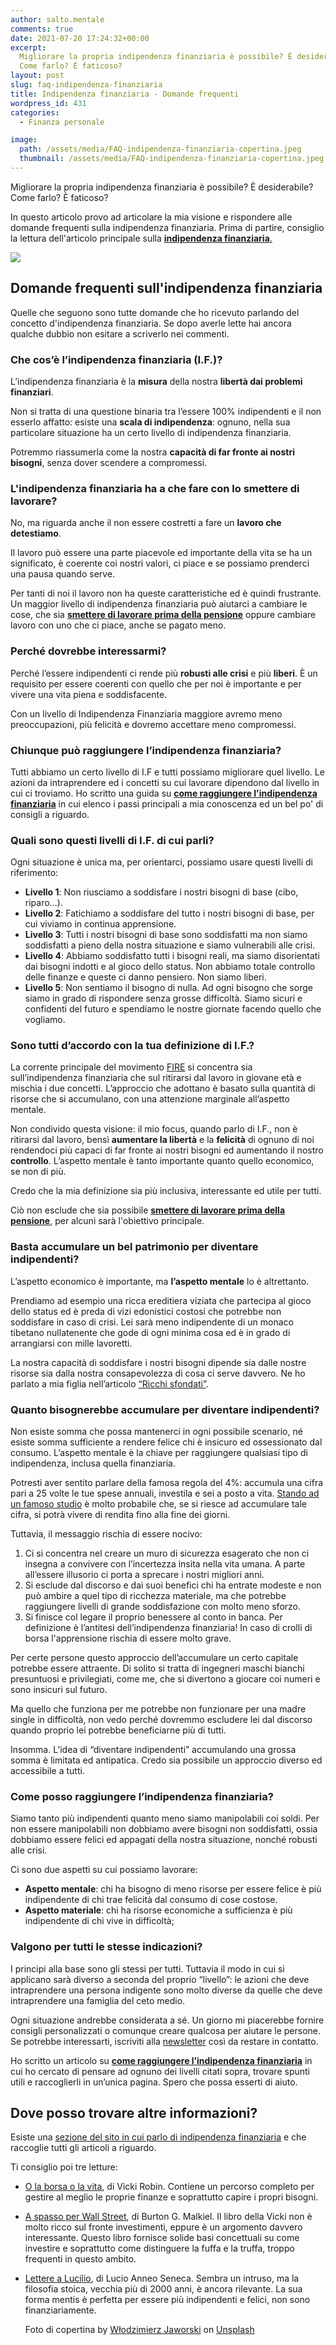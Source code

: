 ```yaml
---
author: salto.mentale
comments: true
date: 2021-07-20 17:24:32+00:00
excerpt:
  Migliorare la propria indipendenza finanziaria è possibile? È desiderabile?
  Come farlo? È faticoso?
layout: post
slug: faq-indipendenza-finanziaria
title: Indipendenza finanziaria - Domande frequenti
wordpress_id: 431
categories:
  - Finanza personale

image:
  path: /assets/media/FAQ-indipendenza-finanziaria-copertina.jpeg
  thumbnail: /assets/media/FAQ-indipendenza-finanziaria-copertina.jpeg
---
```


Migliorare la propria indipendenza finanziaria è possibile? È desiderabile? Come farlo? È faticoso?

In questo articolo provo ad articolare la mia visione e rispondere alle domande frequenti sulla indipendenza finanziaria. Prima di partire, consiglio la lettura dell'articolo principale sulla [**indipendenza finanziaria**.](/indipendenza-finanziaria/)

![]({{site.baseurl}}/assets/media/FAQ-Indipendenza-finanziaria.png)

## Domande frequenti sull'indipendenza finanziaria

Quelle che seguono sono tutte domande che ho ricevuto parlando del concetto d'indipendenza finanziaria. Se dopo averle lette hai ancora qualche dubbio non esitare a scriverlo nei commenti.

### Che cos’è l’indipendenza finanziaria (I.F.)?

L’indipendenza finanziaria è la **misura** della nostra **libertà dai problemi finanziari**.

Non si tratta di una questione binaria tra l’essere 100% indipendenti e il non esserlo affatto: esiste una **scala di indipendenza**: ognuno, nella sua particolare situazione ha un certo livello di indipendenza finanziaria.

Potremmo riassumerla come la nostra **capacità di far fronte ai nostri bisogni**, senza dover scendere a compromessi.

### L'indipendenza finanziaria ha a che fare con lo smettere di lavorare?

No, ma riguarda anche il non essere costretti a fare un **lavoro che detestiamo**.

Il lavoro può essere una parte piacevole ed importante della vita se ha un significato, è coerente coi nostri valori, ci piace e se possiamo prenderci una pausa quando serve.

Per tanti di noi il lavoro non ha queste caratteristiche ed è quindi frustrante. Un maggior livello di indipendenza finanziaria può aiutarci a cambiare le cose, che sia **[smettere di lavorare prima della pensione](/si-puo-smettere-di-lavorare-prima-della-pensione/)** oppure cambiare lavoro con uno che ci piace, anche se pagato meno.

### Perché dovrebbe interessarmi?

Perché l’essere indipendenti ci rende più **robusti alle crisi** e più **liberi**. È un requisito per essere coerenti con quello che per noi è importante e per vivere una vita piena e soddisfacente.

Con un livello di Indipendenza Finanziaria maggiore avremo meno preoccupazioni, più felicità e dovremo accettare meno compromessi.

### Chiunque può raggiungere l’indipendenza finanziaria?

Tutti abbiamo un certo livello di I.F e tutti possiamo migliorare quel livello. Le azioni da intraprendere ed i concetti su cui lavorare dipendono dal livello in cui ci troviamo. Ho scritto una guida su **[come raggiungere l'indipendenza finanziaria](/guida-indipendenza-finanziaria/)** in cui elenco i passi principali a mia conoscenza ed un bel po' di consigli a riguardo.

### Quali sono questi livelli di I.F. di cui parli?

Ogni situazione è unica ma, per orientarci, possiamo usare questi livelli di riferimento:

- **Livello 1**: Non riusciamo a soddisfare i nostri bisogni di base (cibo, riparo…).
- **Livello 2**: Fatichiamo a soddisfare del tutto i nostri bisogni di base, per cui viviamo in continua apprensione.
- **Livello 3**: Tutti i nostri bisogni di base sono soddisfatti ma non siamo soddisfatti a pieno della nostra situazione e siamo vulnerabili alle crisi.
- **Livello 4**: Abbiamo soddisfatto tutti i bisogni reali, ma siamo disorientati dai bisogni indotti e al gioco dello status. Non abbiamo totale controllo delle finanze e queste ci danno pensiero. Non siamo liberi.
- **Livello 5**: Non sentiamo il bisogno di nulla. Ad ogni bisogno che sorge siamo in grado di rispondere senza grosse difficoltà. Siamo sicuri e confidenti del futuro e spendiamo le nostre giornate facendo quello che vogliamo.

### Sono tutti d’accordo con la tua definizione di I.F.?

La corrente principale del movimento [FIRE](https://it.wikipedia.org/wiki/FIRE_movement) si concentra sia sull’indipendenza finanziaria che sul ritirarsi dal lavoro in giovane età e mischia i due concetti. L’approccio che adottano è basato sulla quantità di risorse che si accumulano, con una attenzione marginale all’aspetto mentale.

Non condivido questa visione: il mio focus, quando parlo di I.F., non è ritirarsi dal lavoro, bensì **aumentare la libertà** e la **felicità** di ognuno di noi rendendoci più capaci di far fronte ai nostri bisogni ed aumentando il nostro **controllo**. L’aspetto mentale è tanto importante quanto quello economico, se non di più.

Credo che la mia definizione sia più inclusiva, interessante ed utile per tutti.

Ciò non esclude che sia possibile [**smettere di lavorare prima della pensione**](/si-puo-smettere-di-lavorare-prima-della-pensione/), per alcuni sarà l'obiettivo principale.

### Basta accumulare un bel patrimonio per diventare indipendenti?

L’aspetto economico è importante, ma **l’aspetto mentale** lo è altrettanto.

Prendiamo ad esempio una ricca ereditiera viziata che partecipa al gioco dello status ed è preda di vizi edonistici costosi che potrebbe non soddisfare in caso di crisi. Lei sarà meno indipendente di un monaco tibetano nullatenente che gode di ogni minima cosa ed è in grado di arrangiarsi con mille lavoretti.

La nostra capacità di soddisfare i nostri bisogni dipende sia dalle nostre risorse sia dalla nostra consapevolezza di cosa ci serve davvero. Ne ho parlato a mia figlia nell’articolo [“Ricchi sfondati”](/ricchi-sfondati/).

### Quanto bisognerebbe accumulare per diventare indipendenti?

Non esiste somma che possa mantenerci in ogni possibile scenario, né esiste somma sufficiente a rendere felice chi è insicuro ed ossessionato dal consumo. L’aspetto mentale è la chiave per raggiungere qualsiasi tipo di indipendenza, inclusa quella finanziaria.

Potresti aver sentito parlare della famosa regola del 4%: accumula una cifra pari a 25 volte le tue spese annuali, investila e sei a posto a vita. [Stando ad un famoso studio](https://en.wikipedia.org/wiki/Trinity_study) è molto probabile che, se si riesce ad accumulare tale cifra, si potrà vivere di rendita fino alla fine dei giorni.

Tuttavia, il messaggio rischia di essere nocivo:

1. Ci si concentra nel creare un muro di sicurezza esagerato che non ci insegna a convivere con l’incertezza insita nella vita umana. A parte all’essere illusorio ci porta a sprecare i nostri migliori anni.
2. Si esclude dal discorso e dai suoi benefici chi ha entrate modeste e non può ambire a quel tipo di ricchezza materiale, ma che potrebbe raggiungere livelli di grande soddisfazione con molto meno sforzo.
3. Si finisce col legare il proprio benessere al conto in banca. Per definizione è l’antitesi dell’indipendenza finanziaria! In caso di crolli di borsa l'apprensione rischia di essere molto grave.

Per certe persone questo approccio dell’accumulare un certo capitale potrebbe essere attraente. Di solito si tratta di ingegneri maschi bianchi presuntuosi e privilegiati, come me, che si divertono a giocare coi numeri e sono insicuri sul futuro.

Ma quello che funziona per me potrebbe non funzionare per una madre single in difficoltà, non vedo perché dovremmo escludere lei dal discorso quando proprio lei potrebbe beneficiarne più di tutti.

Insomma. L’idea di “diventare indipendenti” accumulando una grossa somma è limitata ed antipatica. Credo sia possibile un approccio diverso ed accessibile a tutti.

### Come posso raggiungere l’indipendenza finanziaria?

Siamo tanto più indipendenti quanto meno siamo manipolabili coi soldi. Per non essere manipolabili non dobbiamo avere bisogni non soddisfatti, ossia dobbiamo essere felici ed appagati della nostra situazione, nonché robusti alle crisi.

Ci sono due aspetti su cui possiamo lavorare:

- **Aspetto mentale**: chi ha bisogno di meno risorse per essere felice è più indipendente di chi trae felicità dal consumo di cose costose.
- **Aspetto materiale**: chi ha risorse economiche a sufficienza è più indipendente di chi vive in difficoltà;

### Valgono per tutti le stesse indicazioni?

I principi alla base sono gli stessi per tutti. Tuttavia il modo in cui si applicano sarà diverso a seconda del proprio “livello”: le azioni che deve intraprendere una persona indigente sono molto diverse da quelle che deve intraprendere una famiglia del ceto medio.

Ogni situazione andrebbe considerata a sé. Un giorno mi piacerebbe fornire consigli personalizzati o comunque creare qualcosa per aiutare le persone. Se potrebbe interessarti, iscriviti alla [newsletter](/newsletter/) così da restare in contatto.

Ho scritto un articolo su [**come raggiungere l’indipendenza finanziaria**](/guida-indipendenza-finanziaria) in cui ho cercato di pensare ad ognuno dei livelli citati sopra, trovare spunti utili e raccoglierli in un’unica pagina. Spero che possa esserti di aiuto.

## Dove posso trovare altre informazioni?

Esiste una [sezione del sito in cui parlo di indipendenza finanziaria](/category/finanza-personale/) e che raccoglie tutti gli articoli a riguardo.

Ti consiglio poi tre letture:

- [O la borsa o la vita](https://amzn.to/3xhAyvD), di Vicki Robin. Contiene un percorso completo per gestire al meglio le proprie finanze e soprattutto capire i propri bisogni.
- [A spasso per Wall Street](https://amzn.to/39a516R), di Burton G. Malkiel. Il libro della Vicki non è molto ricco sul fronte investimenti, eppure è un argomento davvero interessante. Questo libro fornisce solide basi concettuali su come investire e soprattutto come distinguere la fuffa e la truffa, troppo frequenti in questo ambito.
- [Lettere a Lucilio](https://amzn.to/398KM9u), di Lucio Anneo Seneca. Sembra un intruso, ma la filosofia stoica, vecchia più di 2000 anni, è ancora rilevante. La sua forma mentis è perfetta per essere più indipendenti e felici, non sono finanziariamente.

  Foto di copertina by <a href="https://unsplash.com/@sparrow24?utm_source=unsplash&utm_medium=referral&utm_content=creditCopyText">Włodzimierz Jaworski</a> on <a href="https://unsplash.com/?utm_source=unsplash&utm_medium=referral&utm_content=creditCopyText">Unsplash</a>
